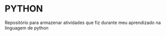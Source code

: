 # PYTHON
  Repositório para armazenar atividades que fiz durante meu aprendizado na linguagem de python

  
